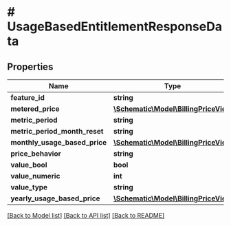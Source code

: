 # # UsageBasedEntitlementResponseData

## Properties

Name | Type | Description | Notes
------------ | ------------- | ------------- | -------------
**feature_id** | **string** |  |
**metered_price** | [**\Schematic\Model\BillingPriceView**](BillingPriceView.md) |  | [optional]
**metric_period** | **string** |  | [optional]
**metric_period_month_reset** | **string** |  | [optional]
**monthly_usage_based_price** | [**\Schematic\Model\BillingPriceView**](BillingPriceView.md) |  | [optional]
**price_behavior** | **string** |  | [optional]
**value_bool** | **bool** |  | [optional]
**value_numeric** | **int** |  | [optional]
**value_type** | **string** |  |
**yearly_usage_based_price** | [**\Schematic\Model\BillingPriceView**](BillingPriceView.md) |  | [optional]

[[Back to Model list]](../../README.md#models) [[Back to API list]](../../README.md#endpoints) [[Back to README]](../../README.md)
